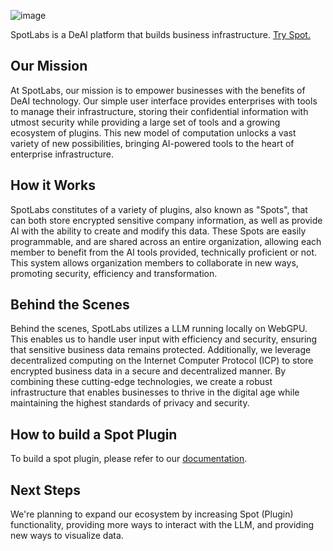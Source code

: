 ![image](https://github.com/SpotLabsAI/SpotLabs/assets/59017703/59f70322-e05b-47ad-9efc-a366b00bf6af)

SpotLabs is a DeAI platform that builds business infrastructure. [Try Spot.](https://d4acv-saaaa-aaaal-qdlea-cai.icp0.io/)

## Our Mission

At SpotLabs, our mission is to empower businesses with the benefits of DeAI technology. Our simple user interface provides enterprises with tools to manage their infrastructure, storing their confidential information with utmost security while providing a large set of tools and a growing ecosystem of plugins. This new model of computation unlocks a vast variety of new possibilities, bringing AI-powered tools to the heart of enterprise infrastructure.

## How it Works

SpotLabs constitutes of a variety of plugins, also known as "Spots", that can both store encrypted sensitive company information, as well as provide AI with the ability to create and modify this data. These Spots are easily programmable, and are shared across an entire organization, allowing each member to benefit from the AI tools provided, technically proficient or not. This system allows organization members to collaborate in new ways, promoting security, efficiency and transformation. 

## Behind the Scenes

Behind the scenes, SpotLabs utilizes a LLM running locally on WebGPU. This enables us to handle user input with efficiency and security, ensuring that sensitive business data remains protected. Additionally, we leverage decentralized computing on the Internet Computer Protocol (ICP) to store encrypted business data in a secure and decentralized manner. By combining these cutting-edge technologies, we create a robust infrastructure that enables businesses to thrive in the digital age while maintaining the highest standards of privacy and security.

## How to build a Spot Plugin

To build a spot plugin, please refer to our [documentation](https://spotlabsai.github.io/).

## Next Steps

We're planning to expand our ecosystem by increasing Spot (Plugin) functionality, providing more ways to interact with the LLM, and providing new ways to visualize data.
